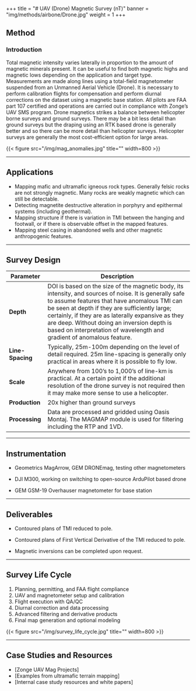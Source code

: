 +++
title = "# UAV (Drone) Magnetic Survey (nT)"
banner = "img/methods/airbone/Drone.jpg"
weight = 1
+++

## Method

### Introduction

Total magnetic intensity varies laterally in proportion to the amount of magnetic minerals present. It can be useful to find both magnetic highs and magnetic lows depending on the application and target type.  
Measurements are made along lines using a total-field magnetometer suspended from an Unmanned Aerial Vehicle (Drone). It is necessary to perform calibration flights for compensation and perform diurnal corrections on the dataset using a magnetic base station. All pilots are FAA part 107 certified and operations are carried out in compliance with Zonge’s UAV SMS program.
Drone magnetics strikes a balance between helicopter borne surveys and ground surveys. There may be a bit less detail than ground surveys but the draping using an RTK based drone is generally better and so there can be more detail than helicopter surveys. Helicopter surveys are generally the most cost-efficient option for large areas.

{{< figure src="/img/mag_anomalies.jpg" title="" width=800 >}}

---

## Applications

- Mapping mafic and ultramafic igneous rock types. Generally felsic rocks are not strongly magnetic. Many rocks are weakly magnetic which can still be detectable.
- Detecting magnetite destructive alteration in porphyry and epithermal systems (including geothermal).
- Mapping structure if there is variation in TMI between the hanging and footwall, or if there is observable offset in the mapped features.
- Mapping steel casing in abandoned wells and other magnetic anthropogenic features.

---

## Survey Design

| **Parameter**    | **Description**                                                                                                                                                                                                                                                                                                                                                                       |
| ---------------- | ------------------------------------------------------------------------------------------------------------------------------------------------------------------------------------------------------------------------------------------------------------------------------------------------------------------------------------------------------------------------------------- |
| **Depth**        | DOI is based on the size of the magnetic body, its intensity, and sources of noise. It is generally safe to assume features that have anomalous TMI can be seen at depth if they are sufficiently large; certainly, if they are as laterally expansive as they are deep. Without doing an inversion depth is based on interpretation of wavelength and gradient of anomalous feature. |
| **Line-Spacing** | Typically, 25m-100m depending on the level of detail required. 25m line-spacing is generally only practical in areas where it is possible to fly low.                                                                                                                                                                                                                                 |
| **Scale**        | Anywhere from 100’s to 1,000’s of line-km is practical. At a certain point if the additional resolution of the drone survey is not required then it may make more sense to use a helicopter.                                                                                                                                                                                          |
| **Production**   | 20x higher than ground surveys                                                                                                                                                                                                                                                                                                                                                        |
| **Processing**   | Data are processed and gridded using Oasis Montaj. The MAGMAP module is used for filtering including the RTP and 1VD.                                                                                                                                                                                                                                                                 |

---

## Instrumentation

- Geometrics MagArrow, GEM DRONEmag, testing other magnetometers

- DJI M300, working on switching to open-source ArduPilot based drone

- GEM GSM-19 Overhauser magnetometer for base station

---

## Deliverables

- Contoured plans of TMI reduced to pole.

- Contoured plans of First Vertical Derivative of the TMI reduced to pole.

- Magnetic inversions can be completed upon request.

---

## Survey Life Cycle

1. Planning, permitting, and FAA flight compliance
2. UAV and magnetometer setup and calibration
3. Flight execution with QA/QC
4. Diurnal correction and data processing
5. Advanced filtering and derivative products
6. Final map generation and optional modeling

{{< figure src="/img/survey_life_cycle.jpg" title="" width=800 >}}

---

## Case Studies and Resources

- [Zonge UAV Mag Projects]
- [Examples from ultramafic terrain mapping]
- [Internal case study resources and white papers]

